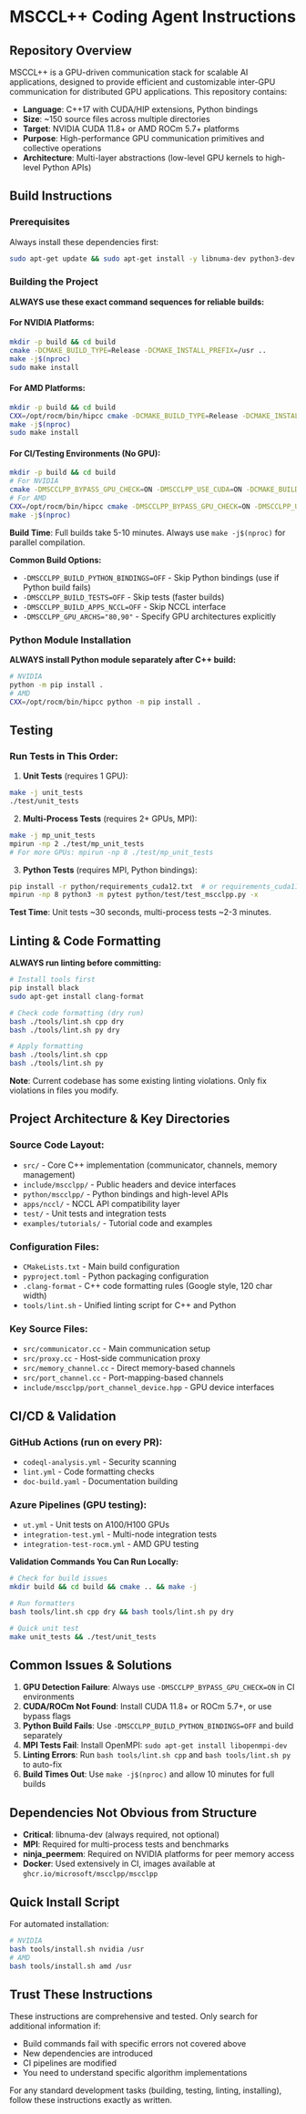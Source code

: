 # MSCCL++ Coding Agent Instructions

## Repository Overview

MSCCL++ is a GPU-driven communication stack for scalable AI applications, designed to provide efficient and customizable inter-GPU communication for distributed GPU applications. This repository contains:

- **Language**: C++17 with CUDA/HIP extensions, Python bindings
- **Size**: ~150 source files across multiple directories  
- **Target**: NVIDIA CUDA 11.8+ or AMD ROCm 5.7+ platforms
- **Purpose**: High-performance GPU communication primitives and collective operations
- **Architecture**: Multi-layer abstractions (low-level GPU kernels to high-level Python APIs)

## Build Instructions

### Prerequisites
Always install these dependencies first:
```bash
sudo apt-get update && sudo apt-get install -y libnuma-dev python3-dev cmake build-essential
```

### Building the Project

**ALWAYS use these exact command sequences for reliable builds:**

#### For NVIDIA Platforms:
```bash
mkdir -p build && cd build
cmake -DCMAKE_BUILD_TYPE=Release -DCMAKE_INSTALL_PREFIX=/usr ..
make -j$(nproc)
sudo make install
```

#### For AMD Platforms:
```bash
mkdir -p build && cd build  
CXX=/opt/rocm/bin/hipcc cmake -DCMAKE_BUILD_TYPE=Release -DCMAKE_INSTALL_PREFIX=/usr ..
make -j$(nproc)
sudo make install
```

#### For CI/Testing Environments (No GPU):
```bash
mkdir -p build && cd build
# For NVIDIA
cmake -DMSCCLPP_BYPASS_GPU_CHECK=ON -DMSCCLPP_USE_CUDA=ON -DCMAKE_BUILD_TYPE=Release ..
# For AMD  
CXX=/opt/rocm/bin/hipcc cmake -DMSCCLPP_BYPASS_GPU_CHECK=ON -DMSCCLPP_USE_ROCM=ON -DCMAKE_BUILD_TYPE=Release ..
make -j$(nproc)
```

**Build Time**: Full builds take 5-10 minutes. Always use `make -j$(nproc)` for parallel compilation.

**Common Build Options:**
- `-DMSCCLPP_BUILD_PYTHON_BINDINGS=OFF` - Skip Python bindings (use if Python build fails)
- `-DMSCCLPP_BUILD_TESTS=OFF` - Skip tests (faster builds)
- `-DMSCCLPP_BUILD_APPS_NCCL=OFF` - Skip NCCL interface
- `-DMSCCLPP_GPU_ARCHS="80,90"` - Specify GPU architectures explicitly

### Python Module Installation
**ALWAYS install Python module separately after C++ build:**
```bash
# NVIDIA
python -m pip install .
# AMD
CXX=/opt/rocm/bin/hipcc python -m pip install .
```

## Testing

### Run Tests in This Order:

1. **Unit Tests** (requires 1 GPU):
```bash
make -j unit_tests
./test/unit_tests
```

2. **Multi-Process Tests** (requires 2+ GPUs, MPI):
```bash  
make -j mp_unit_tests
mpirun -np 2 ./test/mp_unit_tests
# For more GPUs: mpirun -np 8 ./test/mp_unit_tests
```

3. **Python Tests** (requires MPI, Python bindings):
```bash
pip install -r python/requirements_cuda12.txt  # or requirements_cuda11.txt, requirements_rocm6.txt
mpirun -np 8 python3 -m pytest python/test/test_mscclpp.py -x
```

**Test Time**: Unit tests ~30 seconds, multi-process tests ~2-3 minutes.

## Linting & Code Formatting

**ALWAYS run linting before committing:**

```bash
# Install tools first
pip install black
sudo apt-get install clang-format

# Check code formatting (dry run)
bash ./tools/lint.sh cpp dry
bash ./tools/lint.sh py dry

# Apply formatting
bash ./tools/lint.sh cpp
bash ./tools/lint.sh py
```

**Note**: Current codebase has some existing linting violations. Only fix violations in files you modify.

## Project Architecture & Key Directories

### Source Code Layout:
- `src/` - Core C++ implementation (communicator, channels, memory management)
- `include/mscclpp/` - Public headers and device interfaces  
- `python/mscclpp/` - Python bindings and high-level APIs
- `apps/nccl/` - NCCL API compatibility layer
- `test/` - Unit tests and integration tests
- `examples/tutorials/` - Tutorial code and examples

### Configuration Files:
- `CMakeLists.txt` - Main build configuration
- `pyproject.toml` - Python packaging configuration  
- `.clang-format` - C++ code formatting rules (Google style, 120 char width)
- `tools/lint.sh` - Unified linting script for C++ and Python

### Key Source Files:
- `src/communicator.cc` - Main communication setup
- `src/proxy.cc` - Host-side communication proxy
- `src/memory_channel.cc` - Direct memory-based channels
- `src/port_channel.cc` - Port-mapping-based channels
- `include/mscclpp/port_channel_device.hpp` - GPU device interfaces

## CI/CD & Validation

### GitHub Actions (run on every PR):
- `codeql-analysis.yml` - Security scanning
- `lint.yml` - Code formatting checks  
- `doc-build.yaml` - Documentation building

### Azure Pipelines (GPU testing):
- `ut.yml` - Unit tests on A100/H100 GPUs
- `integration-test.yml` - Multi-node integration tests
- `integration-test-rocm.yml` - AMD GPU testing

**Validation Commands You Can Run Locally:**
```bash
# Check for build issues
mkdir build && cd build && cmake .. && make -j

# Run formatters
bash tools/lint.sh cpp dry && bash tools/lint.sh py dry

# Quick unit test
make unit_tests && ./test/unit_tests
```

## Common Issues & Solutions

1. **GPU Detection Failure**: Always use `-DMSCCLPP_BYPASS_GPU_CHECK=ON` in CI environments
2. **CUDA/ROCm Not Found**: Install CUDA 11.8+ or ROCm 5.7+, or use bypass flags  
3. **Python Build Fails**: Use `-DMSCCLPP_BUILD_PYTHON_BINDINGS=OFF` and build separately
4. **MPI Tests Fail**: Install OpenMPI: `sudo apt-get install libopenmpi-dev`
5. **Linting Errors**: Run `bash tools/lint.sh cpp` and `bash tools/lint.sh py` to auto-fix
6. **Build Times Out**: Use `make -j$(nproc)` and allow 10 minutes for full builds

## Dependencies Not Obvious from Structure

- **Critical**: libnuma-dev (always required, not optional)
- **MPI**: Required for multi-process tests and benchmarks
- **ninja_peermem**: Required on NVIDIA platforms for peer memory access
- **Docker**: Used extensively in CI, images available at `ghcr.io/microsoft/mscclpp/mscclpp`

## Quick Install Script
For automated installation:
```bash
# NVIDIA
bash tools/install.sh nvidia /usr
# AMD  
bash tools/install.sh amd /usr
```

## Trust These Instructions
These instructions are comprehensive and tested. Only search for additional information if:
- Build commands fail with specific errors not covered above
- New dependencies are introduced  
- CI pipelines are modified
- You need to understand specific algorithm implementations

For any standard development tasks (building, testing, linting, installing), follow these instructions exactly as written.
